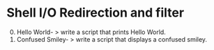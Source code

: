 # Shell I/O Redirection and filter
0. Hello World- > write a script that prints Hello World.
1. Confused Smiley- > write a script that displays a confused smiley.
